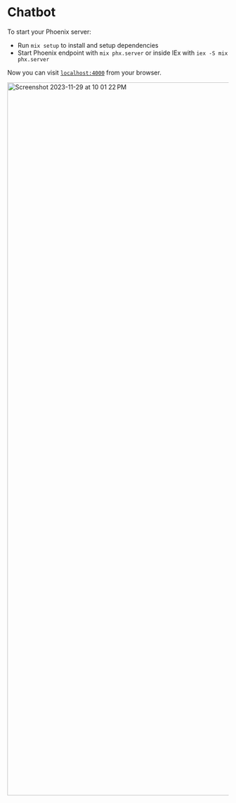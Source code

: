 # Chatbot

To start your Phoenix server:

  * Run `mix setup` to install and setup dependencies
  * Start Phoenix endpoint with `mix phx.server` or inside IEx with `iex -S mix phx.server`

Now you can visit [`localhost:4000`](http://localhost:4000) from your browser.

<img width="1624" alt="Screenshot 2023-11-29 at 10 01 22 PM" src="https://github.com/bottomright/chatbot-demo/assets/149066826/73b91c6e-60cf-4c7e-8eb7-9b0a89af276c">
